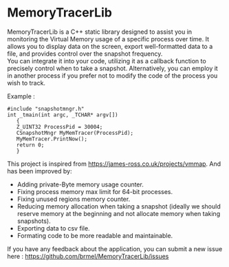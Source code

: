 # MemoryTracerLib
  
MemoryTracerLib is a C++ static library designed to assist you in monitoring the Virtual Memory usage of a specific process over time. It allows you to display data on the screen, export well-formatted data to a file, and provides control over the snapshot frequency. <br />
You can integrate it into your code, utilizing it as a callback function to precisely control when to take a snapshot. Alternatively, you can employ it in another process if you prefer not to modify the code of the process you wish to track.  <br />
  
Example : <br />
```
#include "snapshotmngr.h"
int _tmain(int argc, _TCHAR* argv[])
   {
   Z_UINT32 ProcessPid = 30004;
   CSnapshotMngr MyMemTracer(ProcessPid);
   MyMemTracer.PrintNow();
   return 0;
   }
```
  
This project is inspired from https://james-ross.co.uk/projects/vmmap. And has been improved by:  
- Adding private-Byte memory usage counter.
- Fixing process memory max limit for 64-bit processes.
- Fixing unused regions memory counter.
- Reducing memory allocation when taking a snapshot (ideally we should reserve memory at the beginning and not allocate memory when taking snapshots).
- Exporting data to csv file.
- Formating code to be more readable and maintainable.  
  
If you have any feedback about the application, you can submit a new issue here : https://github.com/brmel/MemoryTracerLib/issues
